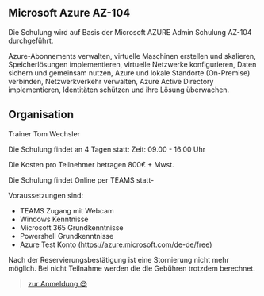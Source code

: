 ## Microsoft Azure AZ-104

Die Schulung wird auf Basis der Microsoft AZURE Admin Schulung AZ-104 durchgeführt.

Azure-Abonnements verwalten, virtuelle Maschinen erstellen und skalieren, Speicherlösungen implementieren, virtuelle Netzwerke konfigurieren, Daten sichern und gemeinsam nutzen, Azure und lokale Standorte (On-Premise) verbinden, Netzwerkverkehr verwalten, Azure Active Directory implementieren, Identitäten schützen und ihre Lösung überwachen.

## Organisation
Trainer Tom Wechsler 

Die Schulung findet an 4 Tagen statt:
Zeit: 09.00 - 16.00 Uhr

Die Kosten pro Teilnehmer betragen 800€ + Mwst. 

Die Schulung findet Online per TEAMS statt-

Voraussetzungen sind:
- TEAMS Zugang mit Webcam
- Windows Kenntnisse
- Microsoft 365 Grundkenntnisse
- Powershell Grundkenntnisse
- Azure Test Konto (https://azure.microsoft.com/de-de/free)

Nach der Reservierungsbestätigung ist eine Stornierung nicht mehr möglich. Bei nicht Teilnahme
werden die die Gebühren trotzdem berechnet.

>[zur Anmeldung 😎](https://github.com/glshnu/schulungen/blob/main/termineanmeldungen.md)

